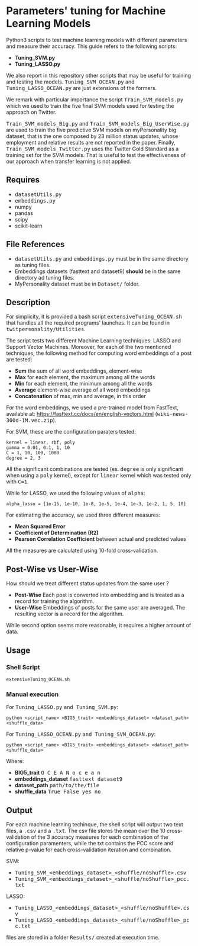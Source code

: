 Parameters' tuning for Machine Learning Models
======
Python3 scripts to test machine learning models with different parameters and measure their accuracy.
This guide refers to the following scripts:

* **Tuning_SVM.py**
* **Tuning_LASSO.py**

We also report in this repository other scripts that may be useful for training and testing the models. <tt>Tuning_SVM_OCEAN.py</tt> and <tt>Tuning_LASSO_OCEAN.py</tt> are just extensions of the formers.

We remark with particular importance the script <tt>Train_SVM_models.py</tt> which we used to train the five final SVM models used for testing the approach on Twitter.

<tt>Train_SVM_models_Big.py</tt> and <tt>Train_SVM_models_Big_UserWise.py</tt> are used to train the five predictive SVM models on myPersonality big dataset, that is the one composed by 23 million status updates, whose employment and relative results are not reported in the paper. Finally, <tt>Train_SVM_models_Twitter.py</tt> uses the Twitter Gold Standard as a training set for the SVM models. That is useful to test the effectiveness of our approach when transfer learning is not applied.

Requires
-----
* <tt>datasetUtils.py</tt>
* <tt>embeddings.py</tt>
* numpy
* pandas
* scipy
* scikit-learn

File References
-----
* <tt>datasetUtils.py</tt> and <tt>embeddings.py</tt> must be in the same directory as tuning files.
* Embeddings datasets (fasttext and dataset9) <b>should</b> be in the same directory ad tuning files.
* MyPersonality dataset must be in <tt>Dataset/</tt> folder.

Description
-----
For simplicity, it is provided a bash script <tt>extensiveTuning_OCEAN.sh</tt> that handles all the required programs' launches. It can be found in <tt>twitpersonality/Utilities</tt>.

The script tests two different Machine Learning techniques: LASSO and Support Vector Machines.
Moreover, for each of the two mentioned techniques, the following method for computing word embeddings of a post are tested:
  * <b>Sum</b> the sum of all word embeddings, element-wise
  * <b>Max</b> for each element, the maximum among all the words
  * <b>Min</b> for each element, the minimum among all the words
  * <b>Average</b> element-wise average of all word embeddings
  * <b>Concatenation</b> of max, min and average, in this order
  
For the word embeddings, we used a pre-trained model from FastText, available at: https://fasttext.cc/docs/en/english-vectors.html (<tt>wiki-news-300d-1M.vec.zip</tt>).

For SVM, these are the configuration paraters tested:
```
kernel = linear, rbf, poly
gamma = 0.01, 0.1, 1, 10
C = 1, 10, 100, 1000
degree = 2, 3
```
All the significant combinations are tested (es. <tt>degree</tt> is only significant when using a <tt>poly</tt> kernel), except for <tt>linear</tt> kernel which was tested only with <tt>C=1</tt>.

While for LASSO, we used the following values of <tt>alpha</tt>:
```
alpha_lasso = [1e-15, 1e-10, 1e-8, 1e-5, 1e-4, 1e-3, 1e-2, 1, 5, 10]
```

For estimating the accuracy, we used three different measures:
 * <b>Mean Squared Error</b>
 * <b>Coefficient of Determination (R2)</b>
 * <b>Pearson Correlation Coefficient</b> between actual and predicted values
 
All the measures are calculated using 10-fold cross-validation.

Post-Wise vs User-Wise
-----
How should we treat different status updates from the same user ?
* <b>Post-Wise</b> Each post is converted into embedding and is treated as a record for training the algorithm.
* <b>User-Wise</b> Embeddings of posts for the same user are averaged. The resulting vector is a record for the algorithm.

While second option seems more reasonable, it requires a higher amount of data.

Usage
-----

### Shell Script
```
extensiveTuning_OCEAN.sh
```
### Manual execution
For <tt>Tuning_LASSO.py</tt> <tt>and Tuning_SVM.py</tt>:
```
python <script_name> <BIG5_trait> <embeddings_dataset> <dataset_path> <shuffle_data>
```
For <tt>Tuning_LASSO_OCEAN.py</tt> <tt>and Tuning_SVM_OCEAN.py</tt>:
```
python <script_name> <BIG5_trait> <embeddings_dataset> <dataset_path> <shuffle_data>
```

Where:
* <b>BIG5_trait</b> <tt>O C E A N o c e a n</tt>
* <b>embeddings_dataset</b> <tt>fasttext dataset9</tt>
* <b>dataset_path</b> <tt>path/to/the/file</tt>
* <b>shuffle_data</b> <tt>True False yes no</tt>


Output
-----
For each machine learning techinque, the shell script will output two text files, a <tt>.csv</tt> and a <tt>.txt</tt>.
The csv file stores the mean over the 10 cross-validation of the 3 accuracy measures for each combination of the configuration paramenters, while the txt contains the PCC score and relative p-value for each cross-validation iteration and combination.

SVM:
* <tt>Tuning_SVM_<embeddings_dataset>_<shuffle/noShuffle>.csv</tt> 
* <tt>Tuning_SVM_<embeddings_dataset>_<shuffle/noShuffle>_pcc.txt</tt>

LASSO:
* <tt>Tuning_LASSO_<embeddings_dataset>_<shuffle/noShuffle>.csv</tt>
* <tt>Tuning_LASSO_<embeddings_dataset>_<shuffle/noShuffle>_pcc.txt</tt>
 
files are stored in a folder <tt>Results/</tt> created at execution time.
